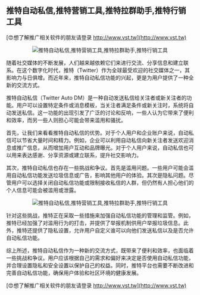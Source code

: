 ## **推特自动私信,推特营销工具,推特拉群助手,推特行销工具**

[😍想了解推广相关软件的朋友请登录 http://www.vst.tw](http://www.vst.tw)

 <center><img src="https://vst.tw/MP4/tuiguang/png/1.png" alt="推特自动私信,推特营销工具,推特拉群助手,推特行销工具"></center>

随着社交媒体的不断发展，人们越来越依赖它们来进行交流、分享信息和建立联系。在这个数字化时代，推特（Twitter）作为全球最受欢迎的社交媒体之一，其影响力与日俱增。而近年来，推特自动私信功能的兴起，更是为用户提供了一种全新的交流方式。

推特自动私信（Twitter Auto DM）是一种自动发送私信给关注者或新关注者的功能。用户可以设置特定条件或消息模板，当关注者满足条件或新关注时，系统将自动发送私信。这一功能的出现引发了广泛的讨论和反响，一些人认为它带来了便利和效率，而另一些人则担心可能会带来滥用和骚扰。

首先，让我们来看看推特自动私信的优势。对于个人用户和企业账户来说，自动私信可以节省大量时间和精力。例如，企业可以利用自动私信向新关注者发送欢迎消息或推广信息，从而增加用户互动和品牌曝光。对于个人用户来说，自动私信也可以用来表达感谢、分享资源或建立联系，提升社交影响力。

其次，推特自动私信也存在一些挑战和争议。首先是滥用问题。一些用户可能会滥用自动私信功能发送垃圾信息或广告，影响其他用户的体验。其次是隐私问题。尽管用户可以选择关闭自动私信功能或限制接收私信的人群，但仍然有人担心他们的个人信息可能会被滥用或泄露。

 <center><img src="https://vst.tw/MP4/tuiguang/png/3.png" alt="推特自动私信,推特营销工具,推特拉群助手,推特行销工具"></center>

针对这些挑战，推特正在采取一些措施来加强自动私信功能的管理和监管。例如，推特已经加强了对滥用行为的打击，并提供了举报机制供用户举报垃圾信息。此外，推特还提供了隐私设置，允许用户自定义谁可以向他们发送私信以及是否允许自动私信功能。

综上所述，推特自动私信作为一种新的交流方式，既带来了便利和效率，也面临着一些挑战和争议。用户应该根据自己的需求和偏好来决定是否使用自动私信功能，并合理设置隐私和安全设置以保护自己的权益。同时，推特平台也需要不断改进和完善自动私信功能，确保用户体验和社区环境的健康发展。

[😍想了解推广相关软件的朋友请登录 http://www.vst.tw](http://www.vst.tw)



